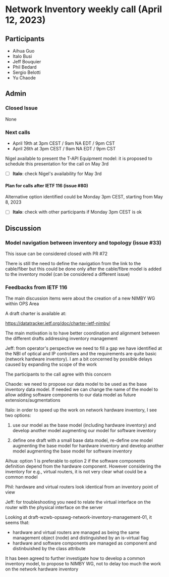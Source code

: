 # Network Inventory weekly call (April 12, 2023)

## Participants

- Aihua Guo
- Italo Busi
- Jeff Bouquier
- Phil Bedard
- Sergio Belotti
- Yu Chaode

## Admin

### Closed Issue

None

### Next calls

- April 19th at 3pm CEST / 9am NA EDT / 9pm CST
- April 26th at 3pm CEST / 9am NA EDT / 9pm CST

Nigel available to present the T-API Equipment model: it is proposed to schedule this presentation for the call on May 3rd

- [ ] **Italo**: check Nigel's availability for May 3rd

#### Plan for calls after IETF 116 (issue #80)

Alternative option identified could be Monday 3pm CEST, starting from May 8, 2023

- [ ] **Italo**: check with other participants if Monday 3pm CEST is ok

## Discussion

### Model navigation between inventory and topology (issue #33)

This issue can be considered closed with PR #72

There is still the need to define the navigation from the link to the cable/fiber but this could be done only after the cable/fibre model is added to the inventory model (can be considered a different issue)

### Feedbacks from IETF 116

The main discussion items were about the creation of a new NIMBY WG within OPS Area

A draft charter is available at:

https://datatracker.ietf.org/doc/charter-ietf-nimby/

The main motivation is to have better coordination and alignment between the different drafts addressing inventory management

Jeff: from operator's perspective we need to fill a gap we have identified at the NBI of optical and IP controllers and the requirements are quite basic (network hardware inventory). I am a bit concerned by possible delays caused by expanding the scope of the work

The participants to the call agree with this concern

Chaode: we need to propose our data model to be used as the base inventory data model. If needed we can change the name of the model to allow adding software components to our data model as future extensions/augmentations

Italo: in order to speed up the work on network hardware inventory, I see two options:

1) use our model as the base model (including hardware inventory) and develop another model augmenting our model for software inventory

2) define one draft with a small base data model, re-define one model augmenting the base model for hardware inventory and develop another model augmenting the base model for software inventory

Aihua: option 1 is preferable to option 2 if the software components definition depend from the hardware component. However considering the inventory for e.g., virtual routers, it is not very clear what could be a common model

Phil: hardware and virtual routers look identical from an inventory point of view

Jeff: for troubleshooting you need to relate the virtual interface on the router with the physical interface on the server

Looking at draft-wzwb-opsawg-network-inventory-management-01, it seems that:
- hardware and virtual routers are managed as being the same management object (node) and distinguished by an is-virtual flag
- hardware and software components are managed as component and distinbuished by the class attribute

It has been agreed to further investigate how to develop a common inventory model, to propose to NIMBY WG, not to delay too much the work on the network hardware inventory
